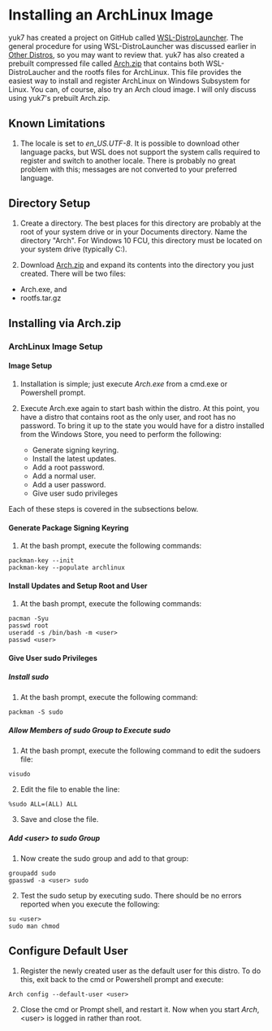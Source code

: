 # Installing an ArchLinux Image

yuk7 has created a project on GitHub called 
[WSL-DistroLauncher](https://github.com/yuk7/WSL-DistroLauncher).
The general procedure for using
WSL-DistroLauncher was discussed earlier in
[Other Distros](0299-Other-Distros.md), so you may want
to review that. yuk7 has also
created a prebuilt compressed file called [Arch.zip](
https://github.com/yuk7/ArchWSL/releases)
 that contains both
WSL-DistroLaucher and the rootfs files for ArchLinux.
This file provides the easiest way to install and
register ArchLinux on Windows Subsystem for Linux. You can,
of course, also try an Arch cloud image. I will only discuss
using yuk7's prebuilt Arch.zip.

## Known Limitations
1. The locale is set to *en_US.UTF-8*. It is possible to download other
language packs, but WSL does not support the system calls required to
register and switch to another locale. There is probably no great 
problem with this; 
messages are not converted to your preferred language.

## Directory Setup 

1. Create a directory. The best places for this
directory are probably at the root of your system drive or in
your Documents directory. Name the directory \"Arch". For Windows
10 FCU, this directory must be located on your system drive (typically
C:).

1. Download [Arch.zip](
https://github.com/yuk7/ArchWSL/releases) and expand its contents
into the directory you just created. There will be two files:
  * Arch.exe, and
  * rootfs.tar.gz

## Installing via Arch.zip

### ArchLinux Image Setup
#### Image Setup
1. Installation is simple; just execute *Arch.exe* from a cmd.exe or
Powershell prompt.

1. Execute Arch.exe again to start bash within the distro.
At this point, you have a distro that contains root as the only
user, and root has no password. To bring it up to the state you
would have for a distro installed from the Windows Store, you
need to perform the following:
    * Generate signing keyring.
    * Install the latest updates.
    * Add a root password.
    * Add a normal user.
    * Add a user password.
    * Give user sudo privileges

Each of these steps is covered in the subsections below.

#### Generate Package Signing Keyring
1. At the bash prompt, execute the following commands:

```
packman-key --init
packman-key --populate archlinux
```
#### Install Updates and Setup Root and User
1. At the bash prompt, execute the following commands:
```
pacman -Syu
passwd root
useradd -s /bin/bash -m <user>
passwd <user>
```

#### Give User sudo Privileges
##### Install sudo

1. At the bash prompt, execute the following command:

```
packman -S sudo
```

##### Allow Members of sudo Group to Execute sudo
1. At the bash prompt, execute the following command to
edit the sudoers file:
```
visudo
```

2. Edit the file to enable the line:

```
%sudo ALL=(ALL) ALL
```
3. Save and close the file.

##### Add \<user> to sudo Group
1. Now create the sudo group and add <user> to that group:

```
groupadd sudo
gpasswd -a <user> sudo
```
2. Test the sudo setup by executing sudo. There should
be no errors reported when you execute the following:

```
su <user>
sudo man chmod
```
## Configure Default User
1. Register the newly created user as the default user for this
distro. To do this, exit back to the cmd or Powershell prompt
and execute:

```
Arch config --default-user <user>
```
2. Close the cmd or Prompt shell, and restart it.
Now when you start *Arch*, \<user> is logged in
rather than root.